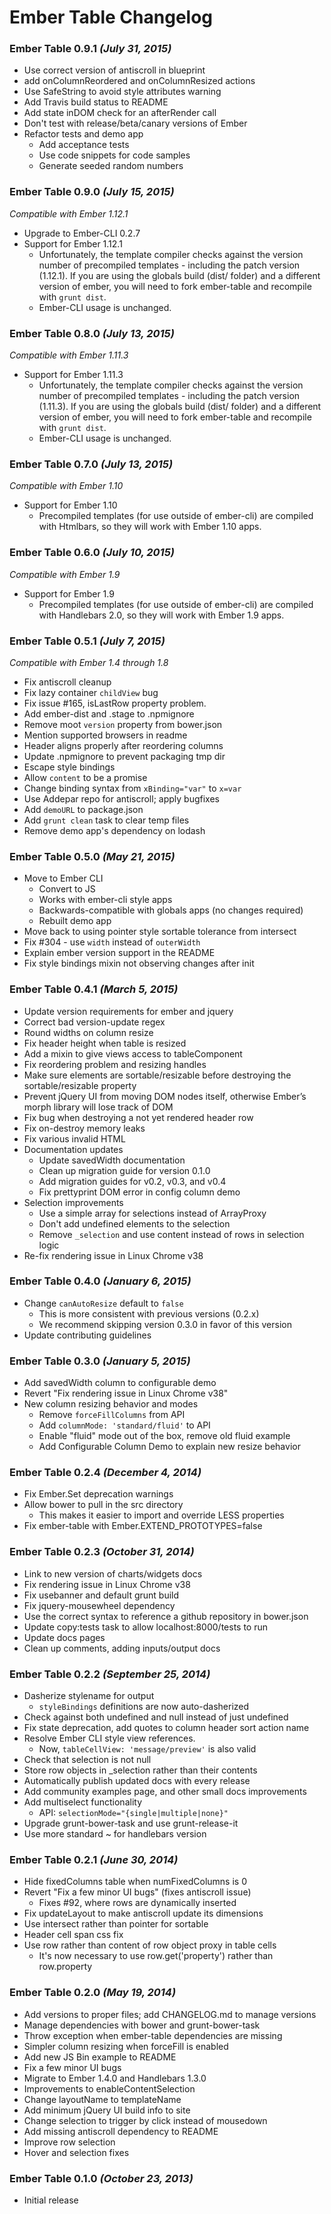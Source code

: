 # Ember Table Changelog

### Ember Table 0.9.1 _(July 31, 2015)_

* Use correct version of antiscroll in blueprint
* add onColumnReordered and onColumnResized actions
* Use SafeString to avoid style attributes warning
* Add Travis build status to README
* Add state inDOM check for an afterRender call
* Don't test with release/beta/canary versions of Ember
* Refactor tests and demo app
    * Add acceptance tests
    * Use code snippets for code samples
    * Generate seeded random numbers

### Ember Table 0.9.0 _(July 15, 2015)_

_Compatible with Ember 1.12.1_

* Upgrade to Ember-CLI 0.2.7
* Support for Ember 1.12.1
    * Unfortunately, the template compiler checks against the version number of
      precompiled templates - including the patch version (1.12.1). If you are
      using the globals build (dist/ folder) and a different version of ember,
      you will need to fork ember-table and recompile with `grunt dist`.
    * Ember-CLI usage is unchanged.

### Ember Table 0.8.0 _(July 13, 2015)_

_Compatible with Ember 1.11.3_

* Support for Ember 1.11.3
    * Unfortunately, the template compiler checks against the version number of
      precompiled templates - including the patch version (1.11.3). If you are
      using the globals build (dist/ folder) and a different version of ember,
      you will need to fork ember-table and recompile with `grunt dist`.
    * Ember-CLI usage is unchanged.

### Ember Table 0.7.0 _(July 13, 2015)_

_Compatible with Ember 1.10_

* Support for Ember 1.10
    * Precompiled templates (for use outside of ember-cli) are
      compiled with Htmlbars, so they will work with
      Ember 1.10 apps.

### Ember Table 0.6.0 _(July 10, 2015)_

_Compatible with Ember 1.9_

* Support for Ember 1.9
    * Precompiled templates (for use outside of ember-cli) are
      compiled with Handlebars 2.0, so they will work with
      Ember 1.9 apps.

### Ember Table 0.5.1 _(July 7, 2015)_

_Compatible with Ember 1.4 through 1.8_

* Fix antiscroll cleanup
* Fix lazy container `childView` bug
* Fix issue #165, isLastRow property problem.
* Add ember-dist and .stage to .npmignore
* Remove moot `version` property from bower.json
* Mention supported browsers in readme
* Header aligns properly after reordering columns
* Update .npmignore to prevent packaging tmp dir
* Escape style bindings
* Allow `content` to be a promise
* Change binding syntax from `xBinding="var"` to `x=var`
* Use Addepar repo for antiscroll; apply bugfixes
* Add `demoURL` to package.json
* Add `grunt clean` task to clear temp files
* Remove demo app's dependency on lodash

### Ember Table 0.5.0 _(May 21, 2015)_

* Move to Ember CLI
  * Convert to JS
  * Works with ember-cli style apps
  * Backwards-compatible with globals apps (no changes required)
  * Rebuilt demo app
* Move back to using pointer style sortable tolerance from intersect
* Fix #304 - use `width` instead of `outerWidth`
* Explain ember version support in the README
* Fix style bindings mixin not observing changes after init

### Ember Table 0.4.1 _(March 5, 2015)_

* Update version requirements for ember and jquery
* Correct bad version-update regex
* Round widths on column resize
* Fix header height when table is resized
* Add a mixin to give views access to tableComponent
* Fix reordering problem and resizing handles
* Make sure elements are sortable/resizable before destroying the
  sortable/resizable property
* Prevent jQuery UI from moving DOM nodes itself, otherwise Ember’s morph
  library will lose track of DOM
* Fix bug when destroying a not yet rendered header row
* Fix on-destroy memory leaks
* Fix various invalid HTML
* Documentation updates
  * Update savedWidth documentation
  * Clean up migration guide for version 0.1.0
  * Add migration guides for v0.2, v0.3, and v0.4
  * Fix prettyprint DOM error in config column demo
* Selection improvements
  * Use a simple array for selections instead of ArrayProxy
  * Don't add undefined elements to the selection
  * Remove `_selection` and use content instead of rows in selection logic
* Re-fix rendering issue in Linux Chrome v38

### Ember Table 0.4.0 _(January 6, 2015)_

* Change `canAutoResize` default to `false`
  * This is more consistent with previous versions (0.2.x)
  * We recommend skipping version 0.3.0 in favor of this version
* Update contributing guidelines

### Ember Table 0.3.0 _(January 5, 2015)_

* Add savedWidth column to configurable demo
* Revert "Fix rendering issue in Linux Chrome v38"
* New column resizing behavior and modes
  * Remove `forceFillColumns` from API
  * Add `columnMode: 'standard/fluid'` to API
  * Enable "fluid" mode out of the box, remove old fluid example
  * Add Configurable Column Demo to explain new resize behavior

### Ember Table 0.2.4 _(December 4, 2014)_

* Fix Ember.Set deprecation warnings
* Allow bower to pull in the src directory
  * This makes it easier to import and override LESS properties
* Fix ember-table with Ember.EXTEND_PROTOTYPES=false

### Ember Table 0.2.3 _(October 31, 2014)_

* Link to new version of charts/widgets docs
* Fix rendering issue in Linux Chrome v38
* Fix usebanner and default grunt build
* Fix jquery-mousewheel dependency
* Use the correct syntax to reference a github repository in bower.json
* Update copy:tests task to allow localhost:8000/tests to run
* Update docs pages
* Clean up comments, adding inputs/output docs

### Ember Table 0.2.2 _(September 25, 2014)_

* Dasherize stylename for output
  * `styleBindings` definitions are now auto-dasherized
* Check against both undefined and null instead of just undefined
* Fix state deprecation, add quotes to column header sort action name
* Resolve Ember CLI style view references.
  * Now, `tableCellView: 'message/preview'` is also valid
* Check that selection is not null
* Store row objects in _selection rather than their contents
* Automatically publish updated docs with every release
* Add community examples page, and other small docs improvements
* Add multiselect functionality
  * API: `selectionMode="{single|multiple|none}"`
* Upgrade grunt-bower-task and use grunt-release-it
* Use more standard ~ for handlebars version

### Ember Table 0.2.1 _(June 30, 2014)_

* Hide fixedColumns table when numFixedColumns is 0
* Revert "Fix a few minor UI bugs" (fixes antiscroll issue)
  * Fixes #92, where rows are dynamically inserted
* Fix updateLayout to make antiscroll update its dimensions
* Use intersect rather than pointer for sortable
* Header cell span css fix
* Use row rather than content of row object proxy in table cells
  * It's now necessary to use row.get('property') rather than row.property

### Ember Table 0.2.0 _(May 19, 2014)_

* Add versions to proper files; add CHANGELOG.md to manage versions
* Manage dependencies with bower and grunt-bower-task
* Throw exception when ember-table dependencies are missing
* Simpler column resizing when forceFill is enabled
* Add new JS Bin example to README
* Fix a few minor UI bugs
* Migrate to Ember 1.4.0 and Handlebars 1.3.0
* Improvements to enableContentSelection
* Change layoutName to templateName
* Add minimum jQuery UI build info to site
* Change selection to trigger by click instead of mousedown
* Add missing antiscroll dependency to README
* Improve row selection
* Hover and selection fixes

### Ember Table 0.1.0 _(October 23, 2013)_

* Initial release


